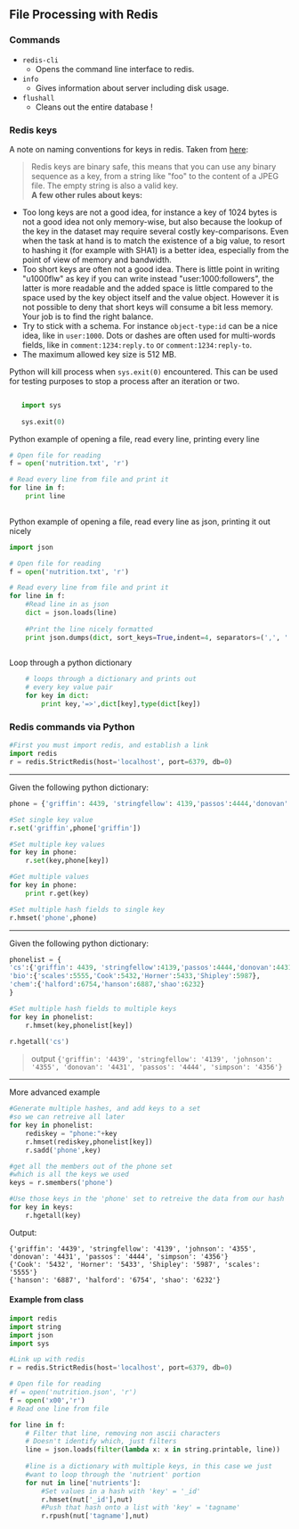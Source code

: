 ## File Processing with Redis

### Commands

- `redis-cli` 
    - Opens the command line interface to redis.
- `info`
    - Gives information about server including disk usage.
- `flushall`
    - Cleans out the entire database ! 

### Redis keys

A note on naming conventions for keys in redis. Taken from [here](http://redis.io/topics/data-types-intro):
>Redis keys are binary safe, this means that you can use any binary sequence as a key, from a string like "foo" to the content of a JPEG file. The empty string is also a valid key.<br>
__A few other rules about keys:__
- Too long keys are not a good idea, for instance a key of 1024 bytes is not a good idea not only memory-wise, but also because the lookup of the key in the dataset may require several costly key-comparisons. Even when the task at hand is to match the existence of a big value, to resort to hashing it (for example with SHA1) is a better idea, especially from the point of view of memory and bandwidth.
- Too short keys are often not a good idea. There is little point in writing "u1000flw" as key if you can write instead "user:1000:followers", the latter is more readable and the added space is little compared to the space used by the key object itself and the value object. However it is not possible to deny that short keys will consume a bit less memory. Your job is to find the right balance.
- Try to stick with a schema. For instance `object-type:id` can be a nice idea, like in `user:1000`. Dots or dashes are often used for multi-words fields, like in `comment:1234:reply.to` or `comment:1234:reply-to`.
- The maximum allowed key size is 512 MB.

Python will kill process when `sys.exit(0)` encountered. This can be used for testing purposes 
to stop a process after an iteration or two.

```python

   import sys
   
   sys.exit(0)
```

Python example of opening a file, read every line, printing every line

```python
# Open file for reading
f = open('nutrition.txt', 'r')

# Read every line from file and print it
for line in f:
    print line
       
```

Python example of opening a file, read every line as json, printing it out nicely

```python
import json

# Open file for reading
f = open('nutrition.txt', 'r')

# Read every line from file and print it
for line in f:
    #Read line in as json
    dict = json.loads(line)
    
    #Print the line nicely formatted
    print json.dumps(dict, sort_keys=True,indent=4, separators=(',', ': '))
       
```

Loop through a python dictionary

```python
    # loops through a dictionary and prints out
    # every key value pair
    for key in dict:
        print key,'=>',dict[key],type(dict[key])
```

### Redis commands via Python

```python
#First you must import redis, and establish a link
import redis
r = redis.StrictRedis(host='localhost', port=6379, db=0)
```
-----

Given the following python dictionary:

```python
phone = {'griffin': 4439, 'stringfellow': 4139,'passos':4444,'donovan':4431,'johnson':4355,'simpson':4356,'wuthrich':4664, 'halverson':4988}
```

```python
#Set single key value
r.set('griffin',phone['griffin'])
```

```python
#Set multiple key values
for key in phone:
    r.set(key,phone[key])
```

```python
#Get multiple values
for key in phone:
    print r.get(key)
```
```python
#Set multiple hash fields to single key
r.hmset('phone',phone)
```

-----

Given the following python dictionary:

```python
phonelist = {
'cs':{'griffin': 4439, 'stringfellow':4139,'passos':4444,'donovan':4431,'johnson':4355,'simpson':4356},
'bio':{'scales':5555,'Cook':5432,'Horner':5433,'Shipley':5987},
'chem':{'halford':6754,'hanson':6887,'shao':6232}
}
```

```python
#Set multiple hash fields to multiple keys
for key in phonelist:
    r.hmset(key,phonelist[key])
    
r.hgetall('cs')
```

>output `{'griffin': '4439', 'stringfellow': '4139', 'johnson': '4355', 'donovan': '4431', 'passos': '4444', 'simpson': '4356'}`

-----

More advanced example

```python
#Generate multiple hashes, and add keys to a set 
#so we can retreive all later 
for key in phonelist:
    rediskey = "phone:"+key
    r.hmset(rediskey,phonelist[key])
    r.sadd('phone',key)

#get all the members out of the phone set
#which is all the keys we used
keys = r.smembers('phone')

#Use those keys in the 'phone' set to retreive the data from our hash
for key in keys:
    r.hgetall(key)
```
Output:
```
{'griffin': '4439', 'stringfellow': '4139', 'johnson': '4355', 'donovan': '4431', 'passos': '4444', 'simpson': '4356'}
{'Cook': '5432', 'Horner': '5433', 'Shipley': '5987', 'scales': '5555'}
{'hanson': '6887', 'halford': '6754', 'shao': '6232'}
```

#### Example from class

```python
import redis
import string
import json
import sys

#Link up with redis 
r = redis.StrictRedis(host='localhost', port=6379, db=0)

# Open file for reading
#f = open('nutrition.json', 'r')
f = open('x00','r')
# Read one line from file

for line in f:
    # Filter that line, removing non ascii characters
    # Doesn't identify which, just filters
    line = json.loads(filter(lambda x: x in string.printable, line))
    
    #line is a dictionary with multiple keys, in this case we just
    #want to loop through the 'nutrient' portion
    for nut in line['nutrients']:
        #Set values in a hash with 'key' = '_id'
    	r.hmset(nut['_id'],nut)
    	#Push that hash onto a list with 'key' = 'tagname'
        r.rpush(nut['tagname'],nut)
        
```
